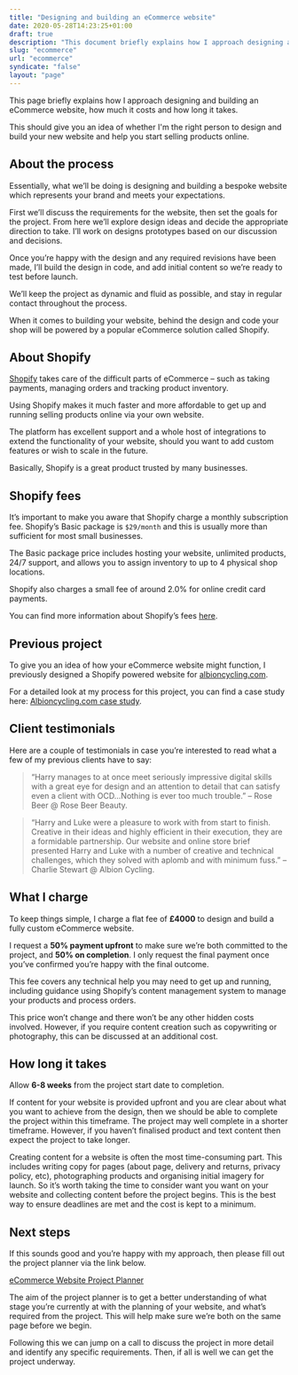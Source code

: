 ```yaml
---
title: "Designing and building an eCommerce website"
date: 2020-05-28T14:23:25+01:00
draft: true
description: "This document briefly explains how I approach designing and building an eCommerce website, how much it will cost and how long it takes."
slug: "ecommerce"
url: "ecommerce"
syndicate: "false"
layout: "page"
---
```


This page briefly explains how I approach designing and building an eCommerce website, how much it costs and how long it takes.

This should give you an idea of whether I'm the right person to design and build your new website and help you start selling products online.

## About the process

Essentially, what we’ll be doing is designing and building a bespoke website which represents your brand and meets your expectations.

First we’ll discuss the requirements for the website, then set the goals for the project. From here we’ll explore design ideas and decide the appropriate direction to take. I’ll work on designs prototypes based on our discussion and decisions.

Once you’re happy with the design and any required revisions have been made, I’ll build the design in code, and add initial content so we’re ready to test before launch.

We’ll keep the project as dynamic and fluid as possible, and stay in regular contact throughout the process.

When it comes to building your website, behind the design and code your shop will be powered by a popular eCommerce solution called Shopify.

## About Shopify

[Shopify](https://www.shopify.com/) takes care of the difficult parts of eCommerce – such as taking payments, managing orders and tracking product inventory.

Using Shopify makes it much faster and more affordable to get up and running selling products online via your own website.

The platform has excellent support and a whole host of integrations to extend the functionality of your website, should you want to add custom features or wish to scale in the future.

Basically, Shopify is a great product trusted by many businesses.

## Shopify fees

It’s important to make you aware that Shopify charge a monthly subscription fee. Shopify’s Basic package is `$29/month` and this is usually more than sufficient for most small businesses.

The Basic package price includes hosting your website, unlimited products, 24/7 support, and allows you to assign inventory to up to 4 physical shop locations.

Shopify also charges a small fee of around 2.0% for online credit card payments.

You can find more information about Shopify’s fees [here](https://www.shopify.co.uk/pricing).

## Previous project

To give you an idea of how your eCommerce website might function, I previously designed a Shopify powered website for [albioncycling.com](https://www.albioncycling.com/).

For a detailed look at my process for this project, you can find a case study here: [Albioncycling.com case study](https://harrycresswell.com/projects/albion/).

## Client testimonials

Here are a couple of testimonials in case you’re interested to read what a few of my previous clients have to say:

> “Harry manages to at once meet seriously impressive digital skills with a great eye for design and an attention to detail that can satisfy even a client with OCD...Nothing is ever too much trouble.”
> – Rose Beer @ Rose Beer Beauty.

> “Harry and Luke were a pleasure to work with from start to finish. Creative in their ideas and highly efficient in their execution, they are a formidable partnership. Our website and online store brief presented Harry and Luke with a number of creative and technical challenges, which they solved with aplomb and with minimum fuss.” – Charlie Stewart @ Albion Cycling.

## What I charge

To keep things simple, I charge a flat fee of **£4000** to design and build a fully custom eCommerce website.

I request a **50% payment upfront** to make sure we’re both committed to the project, and **50% on completion**. I only request the final payment once you’ve confirmed you’re happy with the final outcome.

This fee covers any technical help you may need to get up and running, including guidance using Shopify’s content management system to manage your products and process orders.

This price won’t change and there won’t be any other hidden costs involved. However, if you require content creation such as copywriting or photography, this can be discussed at an additional cost.

## How long it takes

Allow **6-8 weeks** from the project start date to completion.

If content for your website is provided upfront and you are clear about what you want to achieve from the design, then we should be able to complete the project within this timeframe. The project may well complete in a shorter timeframe. However, if you haven’t finalised product and text content then expect the project to take longer.

Creating content for a website is often the most time-consuming part. This includes writing copy for pages (about page, delivery and returns, privacy policy, etc), photographing products and organising initial imagery for launch. So it’s worth taking the time to consider want you want on your website and collecting content before the project begins. This is the best way to ensure deadlines are met and the cost is kept to a minimum.

## Next steps

If this sounds good and you’re happy with my approach, then please fill out the project planner via the link below.

[eCommerce Website Project Planner](https://harrycresswell.typeform.com/to/JlvvVS)

The aim of the project planner is to get a better understanding of what stage you’re currently at with the planning of your website, and what’s required from the project. This will help make sure we’re both on the same page before we begin.

Following this we can jump on a call to discuss the project in more detail and identify any specific requirements. Then, if all is well we can get the project underway.
